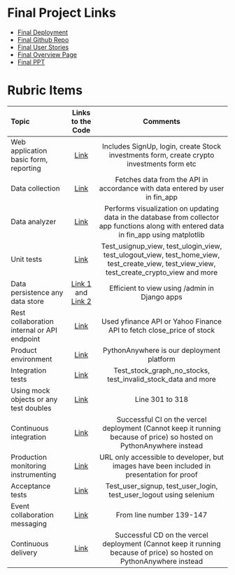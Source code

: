 # Final Project Links

- [Final Deployment](http://gullapallimonica.pythonanywhere.com/usignup/)
- [Final Github Repo](https://github.com/CSCI-5828-S24/Fse-finalproject-Group20.git)
- [Final User Stories](https://trello.com/b/DeGjB8FM/fseportfoliopulse)
- [Final Overview Page](https://github.com/coloradocollective/5828_S24/wiki/Team-20:-PortfolioPulse)
- [Final PPT](https://docs.google.com/presentation/d/14DMFWzqRrVgIF8F3mQoO-nuW8QUgIT5BpIQsqe7xXz8/edit?usp=sharing)

# Rubric Items

| Topic | Links to the Code | Comments |
|:-----|:----------------:|:---------:|
| Web application basic form, reporting | [Link](https://github.com/CSCI-5828-S24/Fse-finalproject-Group20/tree/main/fin_app/templates) | Includes SignUp, login, create Stock investments form, create crypto investments form etc |
| Data collection | [Link](https://github.com/CSCI-5828-S24/Fse-finalproject-Group20/tree/main/collector_app) | Fetches data from the API in accordance with data entered by user in fin_app |
| Data analyzer | [Link](https://github.com/CSCI-5828-S24/Fse-finalproject-Group20/tree/main/analyzer_app) | Performs visualization on updating data in the database from collector app functions along with entered data in fin_app using matplotlib |
| Unit tests | [Link](https://github.com/CSCI-5828-S24/Fse-finalproject-Group20/blob/main/fin_app/tests.py) | Test_usignup_view, test_ulogin_view, test_ulogout_view, test_home_view, test_create_view, test_view_view, test_create_crypto_view and more |
| Data persistence any data store | [Link 1](http://gullapallimonica.pythonanywhere.com/admin/login/?next=/admin/) and [Link 2](https://github.com/CSCI-5828-S24/Fse-finalproject-Group20/blob/main/db.sqlite3) | Efficient to view using /admin in Django apps |
| Rest collaboration internal or API endpoint | [Link](https://github.com/CSCI-5828-S24/Fse-finalproject-Group20/blob/main/collector_app/templatetags/yfinance_tags.py) | Used yfinance API or Yahoo Finance API to fetch close_price of stock |
| Product environment | [Link](http://gullapallimonica.pythonanywhere.com/usignup/) | PythonAnywhere is our deployment platform |
| Integration tests | [Link](https://github.com/CSCI-5828-S24/Fse-finalproject-Group20/blob/main/analyzer_app/tests.py) | Test_stock_graph_no_stocks, test_invalid_stock_data and more |
| Using mock objects or any test doubles | [Link](https://github.com/CSCI-5828-S24/Fse-finalproject-Group20/blob/main/fin_app/tests.py) | Line 301 to 318 |
| Continuous integration | [Link](https://github.com/CSCI-5828-S24/Fse-finalproject-Group20/deployments) | Successful CI on the vercel deployment (Cannot keep it running because of price) so hosted on PythonAnywhere instead |
| Production monitoring instrumenting | [Link](https://www.pythonanywhere.com/user/GullapalliMonica/webapps/#tab_id_gullapallimonica_pythonanywhere_com) | URL only accessible to developer, but images have been included in presentation for proof |
| Acceptance tests | [Link](https://github.com/CSCI-5828-S24/Fse-finalproject-Group20/blob/main/acceptance_tests/acc_tests.py) | Test_user_signup, test_user_login, test_user_logout using selenium |
| Event collaboration messaging | [Link](https://github.com/CSCI-5828-S24/Fse-finalproject-Group20/blob/main/financial_project/settings.py) | From line number 139-147 |
| Continuous delivery | [Link](https://github.com/CSCI-5828-S24/Fse-finalproject-Group20/deployments) | Successful CD on the vercel deployment (Cannot keep it running because of price) so hosted on PythonAnywhere instead |

